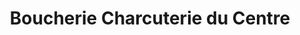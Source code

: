 ---
title: "Boucherie Charcuterie du Centre"
url: /fondettes/boucherie-charcuterie-du-centre/
shop: boucherie
---